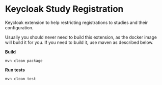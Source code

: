 # Keycloak Study Registration

Keycloak extension to help restricting registrations to studies and their configuration.

Usually you should never need to build this extension, as the docker image will build it for you. If you need to build it, use maven as described below.

**Build**

`mvn clean package`

**Run tests**

`mvn clean test`
